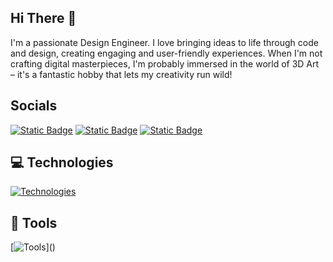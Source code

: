 ## Hi There 👋
I'm a passionate Design Engineer. I love bringing ideas to life through code and design, creating engaging and user-friendly experiences.
When I'm not crafting digital masterpieces, I'm probably immersed in the world of 3D Art – it's a fantastic hobby that lets my creativity run wild!

## Socials


[![Static Badge](https://img.shields.io/badge/youtube-FF0000?style=for-the-badge&logo=youtube)](https://www.youtube.com/@hassaanvfx)
[![Static Badge](https://img.shields.io/badge/Instagram-d2566b?style=for-the-badge&logo=instagram)](https://www.instagram.com/hassaan_vfx/)
[![Static Badge](https://img.shields.io/badge/Twitter/X-000000?style=for-the-badge&logo=X)](https://x.com/hassaanvfx)


## 💻 Technologies

<!--<span title="html">![Technologies](https://skillicons.dev/icons?i=html)</span>
<span title="CSS">[![Technologies](https://skillicons.dev/icons?i=css)]()</span>-->
[![Technologies](https://skillicons.dev/icons?i=html,css,js,nextjs,react,astro,vite,tailwind,mongodb,firebase,git,github)]()

## 🔨 Tools
[![Tools](https://skillicons.dev/icons?i=figma,vscode,ps,ai,ae,blender,unreal,")]()
